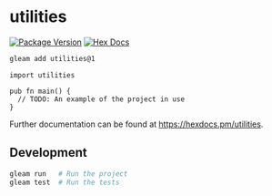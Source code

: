 # utilities

[![Package Version](https://img.shields.io/hexpm/v/utilities)](https://hex.pm/packages/utilities)
[![Hex Docs](https://img.shields.io/badge/hex-docs-ffaff3)](https://hexdocs.pm/utilities/)

```sh
gleam add utilities@1
```
```gleam
import utilities

pub fn main() {
  // TODO: An example of the project in use
}
```

Further documentation can be found at <https://hexdocs.pm/utilities>.

## Development

```sh
gleam run   # Run the project
gleam test  # Run the tests
```
